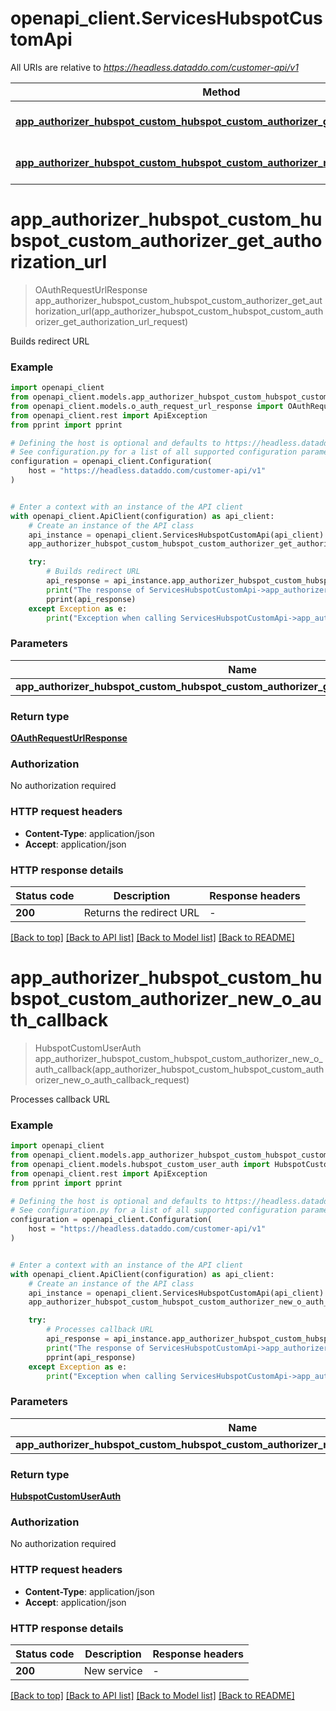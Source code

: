 # openapi_client.ServicesHubspotCustomApi

All URIs are relative to *https://headless.dataddo.com/customer-api/v1*

Method | HTTP request | Description
------------- | ------------- | -------------
[**app_authorizer_hubspot_custom_hubspot_custom_authorizer_get_authorization_url**](ServicesHubspotCustomApi.md#app_authorizer_hubspot_custom_hubspot_custom_authorizer_get_authorization_url) | **POST** /services/hubspot_custom/oauth-request-url | Builds redirect URL
[**app_authorizer_hubspot_custom_hubspot_custom_authorizer_new_o_auth_callback**](ServicesHubspotCustomApi.md#app_authorizer_hubspot_custom_hubspot_custom_authorizer_new_o_auth_callback) | **POST** /services/hubspot_custom/oauth-process-callback | Processes callback URL


# **app_authorizer_hubspot_custom_hubspot_custom_authorizer_get_authorization_url**
> OAuthRequestUrlResponse app_authorizer_hubspot_custom_hubspot_custom_authorizer_get_authorization_url(app_authorizer_hubspot_custom_hubspot_custom_authorizer_get_authorization_url_request)

Builds redirect URL

### Example


```python
import openapi_client
from openapi_client.models.app_authorizer_hubspot_custom_hubspot_custom_authorizer_get_authorization_url_request import AppAuthorizerHubspotCustomHubspotCustomAuthorizerGetAuthorizationUrlRequest
from openapi_client.models.o_auth_request_url_response import OAuthRequestUrlResponse
from openapi_client.rest import ApiException
from pprint import pprint

# Defining the host is optional and defaults to https://headless.dataddo.com/customer-api/v1
# See configuration.py for a list of all supported configuration parameters.
configuration = openapi_client.Configuration(
    host = "https://headless.dataddo.com/customer-api/v1"
)


# Enter a context with an instance of the API client
with openapi_client.ApiClient(configuration) as api_client:
    # Create an instance of the API class
    api_instance = openapi_client.ServicesHubspotCustomApi(api_client)
    app_authorizer_hubspot_custom_hubspot_custom_authorizer_get_authorization_url_request = openapi_client.AppAuthorizerHubspotCustomHubspotCustomAuthorizerGetAuthorizationUrlRequest() # AppAuthorizerHubspotCustomHubspotCustomAuthorizerGetAuthorizationUrlRequest | 

    try:
        # Builds redirect URL
        api_response = api_instance.app_authorizer_hubspot_custom_hubspot_custom_authorizer_get_authorization_url(app_authorizer_hubspot_custom_hubspot_custom_authorizer_get_authorization_url_request)
        print("The response of ServicesHubspotCustomApi->app_authorizer_hubspot_custom_hubspot_custom_authorizer_get_authorization_url:\n")
        pprint(api_response)
    except Exception as e:
        print("Exception when calling ServicesHubspotCustomApi->app_authorizer_hubspot_custom_hubspot_custom_authorizer_get_authorization_url: %s\n" % e)
```



### Parameters


Name | Type | Description  | Notes
------------- | ------------- | ------------- | -------------
 **app_authorizer_hubspot_custom_hubspot_custom_authorizer_get_authorization_url_request** | [**AppAuthorizerHubspotCustomHubspotCustomAuthorizerGetAuthorizationUrlRequest**](AppAuthorizerHubspotCustomHubspotCustomAuthorizerGetAuthorizationUrlRequest.md)|  | 

### Return type

[**OAuthRequestUrlResponse**](OAuthRequestUrlResponse.md)

### Authorization

No authorization required

### HTTP request headers

 - **Content-Type**: application/json
 - **Accept**: application/json

### HTTP response details

| Status code | Description | Response headers |
|-------------|-------------|------------------|
**200** | Returns the redirect URL |  -  |

[[Back to top]](#) [[Back to API list]](../README.md#documentation-for-api-endpoints) [[Back to Model list]](../README.md#documentation-for-models) [[Back to README]](../README.md)

# **app_authorizer_hubspot_custom_hubspot_custom_authorizer_new_o_auth_callback**
> HubspotCustomUserAuth app_authorizer_hubspot_custom_hubspot_custom_authorizer_new_o_auth_callback(app_authorizer_hubspot_custom_hubspot_custom_authorizer_new_o_auth_callback_request)

Processes callback URL

### Example


```python
import openapi_client
from openapi_client.models.app_authorizer_hubspot_custom_hubspot_custom_authorizer_new_o_auth_callback_request import AppAuthorizerHubspotCustomHubspotCustomAuthorizerNewOAuthCallbackRequest
from openapi_client.models.hubspot_custom_user_auth import HubspotCustomUserAuth
from openapi_client.rest import ApiException
from pprint import pprint

# Defining the host is optional and defaults to https://headless.dataddo.com/customer-api/v1
# See configuration.py for a list of all supported configuration parameters.
configuration = openapi_client.Configuration(
    host = "https://headless.dataddo.com/customer-api/v1"
)


# Enter a context with an instance of the API client
with openapi_client.ApiClient(configuration) as api_client:
    # Create an instance of the API class
    api_instance = openapi_client.ServicesHubspotCustomApi(api_client)
    app_authorizer_hubspot_custom_hubspot_custom_authorizer_new_o_auth_callback_request = openapi_client.AppAuthorizerHubspotCustomHubspotCustomAuthorizerNewOAuthCallbackRequest() # AppAuthorizerHubspotCustomHubspotCustomAuthorizerNewOAuthCallbackRequest | 

    try:
        # Processes callback URL
        api_response = api_instance.app_authorizer_hubspot_custom_hubspot_custom_authorizer_new_o_auth_callback(app_authorizer_hubspot_custom_hubspot_custom_authorizer_new_o_auth_callback_request)
        print("The response of ServicesHubspotCustomApi->app_authorizer_hubspot_custom_hubspot_custom_authorizer_new_o_auth_callback:\n")
        pprint(api_response)
    except Exception as e:
        print("Exception when calling ServicesHubspotCustomApi->app_authorizer_hubspot_custom_hubspot_custom_authorizer_new_o_auth_callback: %s\n" % e)
```



### Parameters


Name | Type | Description  | Notes
------------- | ------------- | ------------- | -------------
 **app_authorizer_hubspot_custom_hubspot_custom_authorizer_new_o_auth_callback_request** | [**AppAuthorizerHubspotCustomHubspotCustomAuthorizerNewOAuthCallbackRequest**](AppAuthorizerHubspotCustomHubspotCustomAuthorizerNewOAuthCallbackRequest.md)|  | 

### Return type

[**HubspotCustomUserAuth**](HubspotCustomUserAuth.md)

### Authorization

No authorization required

### HTTP request headers

 - **Content-Type**: application/json
 - **Accept**: application/json

### HTTP response details

| Status code | Description | Response headers |
|-------------|-------------|------------------|
**200** | New service |  -  |

[[Back to top]](#) [[Back to API list]](../README.md#documentation-for-api-endpoints) [[Back to Model list]](../README.md#documentation-for-models) [[Back to README]](../README.md)

